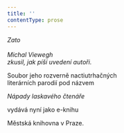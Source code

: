 ```yaml
---
title: ''
contentType: prose
---
```


_Zato  
   
Michal Viewegh   
zkusil, jak píší uvedení autoři._ 

Soubor jeho rozverně nactiutrhačných  
literárních parodií pod názvem

_Nápady laskavého čtenáře_

vydává nyní jako e-knihu

Městská knihovna v Praze.
